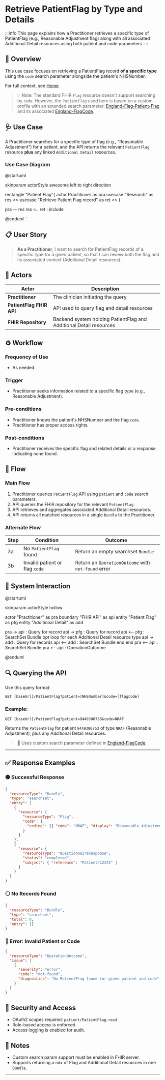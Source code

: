 # Retrieve PatientFlag by Type and Details

:::info
This page explains how a Practitioner retrieves a specific type of PatientFlag (e.g., Reasonable Adjustment flag) along with all associated Additional Detail resources using both patient and code parameters.
:::

## 📘 Overview

This use case focuses on retrieving a PatientFlag record **of a specific type** using the `code` search parameter alongside the patient's NHSNumber.

For full context, see [Home](Home).

> 💡 Note: The standard FHIR `Flag` resource doesn't support searching by `code`. However, the `PatientFlag` used here is based on a custom profile with an extended search parameter: [England-Flag-Patient-Flag](Home/FHIR-Assets/Profiles/England-Flag-Patient-Flag.page.md) and its associated [England-FlagCode](Home/FHIR-Assets/SearchParameters/England-FlagCode.page.md).


## 🩺 Use Case

A Practitioner searches for a specific type of flag (e.g., "Reasonable Adjustment") for a patient, and the API returns the relevant `PatientFlag` resource **plus** any linked `Additional Detail` resources.

### Use Case Diagram

<plantuml>
@startuml

skinparam actorStyle awesome
left to right direction

rectangle "Patient Flag"{
actor Practitioner as pra
usecase "Research" as res <<abstract>>
usecase "Retrieve Patient Flag record" as ret <<abstract>>
}

pra -- res
res <.. ret : include

@enduml
</plantuml>`


## 📋 User Story

> **As a Practitioner**, I want to search for PatientFlag records of a specific type for a given patient, so that I can review both the flag and its associated context (Additional Detail resources).


## 👥 Actors

| Actor                        | Description                                                        |
|-----------------------------|--------------------------------------------------------------------|
| **Practitioner**            | The clinician initiating the query                                 |
| **PatientFlag FHIR API**    | API used to query flag and detail resources                        |
| **FHIR Repository**         | Backend system holding PatientFlag and Additional Detail resources |


## ⚙️ Workflow

### Frequency of Use
- As needed

### Trigger
- Practitioner seeks information related to a specific flag type (e.g., Reasonable Adjustment).

### Pre-conditions
- Practitioner knows the patient's NHSNumber and the flag `code`.
- Practitioner has proper access rights.

### Post-conditions
- Practitioner receives the specific flag and related details or a response indicating none found.


## 🔄 Flow

### Main Flow

1. Practitioner queries `PatientFlag` API using `patient` and `code` search parameters.
2. API queries the FHIR repository for the relevant `PatientFlag`.
3. API retrieves and aggregates associated Additional Detail resources.
4. API returns all matched resources in a single `Bundle` to the Practitioner.

### Alternate Flow

| Step | Condition                        | Outcome                                                |
|------|----------------------------------|--------------------------------------------------------|
| 3a   | No `PatientFlag` found           | Return an empty searchset `Bundle`                     |
| 3b   | Invalid patient or flag `code`   | Return an `OperationOutcome` with `not-found` error    |

## 🧩 System Interaction

<plantuml>
@startuml

skinparam actorStyle hollow

actor        "Practitioner"     as pra
boundary     "FHIR API"         as api
entity       "Patient Flag"     as pfg
entity       "Additional Detail"  as add

pra ->  api : Query for record
api ->  pfg : Query for record
api <-- pfg : SearchSet Bundle
opt
  loop for each Additional Detail resource type
  api ->  add : Query for records
  api <-- add : SearchSet Bundle
  end
end
pra <-- api : SearchSet Bundle
pra <-- api : OperationOutcome

@enduml
</plantuml>

## 🔍 Querying the API

Use this query format:

```http
GET [baseUrl]/PatientFlag?patient=[NHSNumber]&code=[flagCode]
```

### Example:

```http
GET [baseUrl]/PatientFlag?patient=9449306753&code=NRAF
```

Returns the `PatientFlag` for patient `9449306753` of type `NRAF` (Reasonable Adjustment), plus any Additional Detail resources.

> 🔎 Uses custom search parameter defined in [England-FlagCode](Home/FHIR-Assets/SearchParameters/England-FlagCode.page.md).

---

## ✅ Response Examples

### 🟢 Successful Response

```json
{
  "resourceType": "Bundle",
  "type": "searchset",
  "entry": [
    {
      "resource": {
        "resourceType": "Flag",
        "code": {
          "coding": [{ "code": "NRAF", "display": "Reasonable Adjustment" }]
        }
      }
    },
    {
      "resource": {
        "resourceType": "QuestionnaireResponse",
        "status": "completed",
        "subject": { "reference": "Patient/12345" }
      }
    }
  ]
}
```

### ⚪ No Records Found

```json
{
  "resourceType": "Bundle",
  "type": "searchset",
  "total": 0,
  "entry": []
}
```

### 🔴 Error: Invalid Patient or Code

```json
{
  "resourceType": "OperationOutcome",
  "issue": [
    {
      "severity": "error",
      "code": "not-found",
      "diagnostics": "No PatientFlag found for given patient and code"
    }
  ]
}
```

## 🔐 Security and Access

- OAuth2 scopes required: `patient/PatientFlag.read`
- Role-based access is enforced.
- Access logging is enabled for audit.

## 📎 Notes

- Custom search param support must be enabled in FHIR server.
- Supports returning a mix of Flag and Additional Detail resources in one `Bundle`.

---
